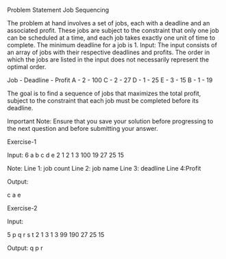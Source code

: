 
Problem Statement
Job Sequencing

The problem at hand involves a set of jobs, each with a deadline and an associated profit. These jobs are subject to the constraint that only one job can be scheduled at a time, and each job takes exactly one unit of time to complete. The minimum deadline for a job is 1.
Input: The input consists of an array of jobs with their respective deadlines and profits. The order in which the jobs are listed in the input does not necessarily represent the optimal order.

Job - Deadline - Profit
A   -       2 -        100
C      -    2         -   27
D        -  1  -          25
E     -      3    -        15
B     -     1       -     19

The goal is to find a sequence of jobs that maximizes the total profit, subject to the constraint that each job must be completed before its deadline.

Important Note: Ensure that you save your solution before progressing to the next question and  before submitting your answer.

Exercise-1

Input:
6
a b c d e
2 1 2 1 3
100 19 27 25 15

Note:
Line 1: job count
Line 2: job name
Line 3: deadline
Line 4:Profit

Output:

c a e

Exercise-2

Input:

5
p q r s t
2 1 3 1 3
99 190 27 25 15

Output:
q p r
